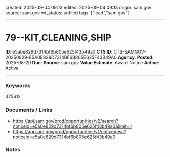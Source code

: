 created: 2025-09-04 09:13
edited: 2025-09-04 09:13
origin: sam.gov
source: sam.gov
wf_status: unfiled
tags: ["lead","sam.gov"]

---

# 79--KIT,CLEANING,SHIP

**ID**: e5a0e829d7314bf6b805e625f43b49a0
**CTS ID**: CTS-SAMGOV-20250829-E5A0E829D7314BF6B805E625F43B49A0
**Agency**: 
**Posted**: 2025-08-29
**Due**: 
**Source**: sam.gov
**Value Estimate**: Award Notice
**Active**: Active

---

### Keywords
325612

### Documents / Links
- <https://api.sam.gov/prod/opportunities/v2/search?noticeid=e5a0e829d7314bf6b805e625f43b49a0&limit=1>
- <https://api.sam.gov/prod/opportunities/v1/noticedesc?noticeid=e5a0e829d7314bf6b805e625f43b49a0>

### Notes

